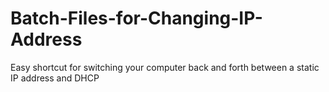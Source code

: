 # Batch-Files-for-Changing-IP-Address
Easy shortcut for switching your computer back and forth between a static IP address and DHCP
